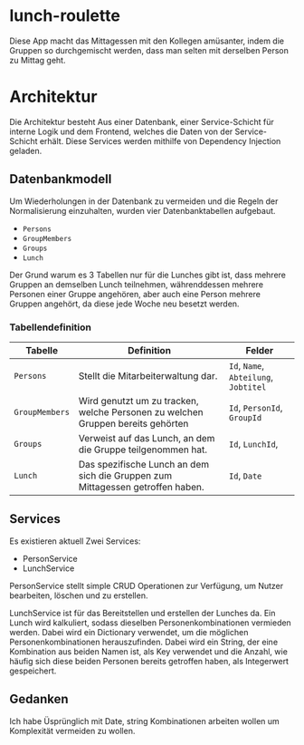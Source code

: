 # lunch-roulette

Diese App macht das Mittagessen mit den Kollegen amüsanter, 
indem die Gruppen so durchgemischt werden, 
dass man selten mit derselben Person zu Mittag geht.

# Architektur
Die Architektur besteht Aus einer Datenbank, einer Service-Schicht für interne Logik und dem Frontend,
welches die Daten von der Service-Schicht erhält. Diese Services werden mithilfe von Dependency Injection geladen.

## Datenbankmodell
Um Wiederholungen in der Datenbank zu vermeiden und die Regeln der Normalisierung einzuhalten,
wurden vier Datenbanktabellen aufgebaut.

- `Persons`
- `GroupMembers`
- `Groups`
- `Lunch`

Der Grund warum es 3 Tabellen nur für die Lunches gibt ist, 
dass mehrere Gruppen an demselben Lunch teilnehmen, währenddessen mehrere Personen einer Gruppe angehören,
aber auch eine Person mehrere Gruppen angehört, da diese jede Woche neu besetzt werden.

### Tabellendefinition
| Tabelle        | Definition                                                                      | Felder                                |
|----------------|---------------------------------------------------------------------------------|---------------------------------------|
| `Persons`      | Stellt die Mitarbeiterwaltung dar.                                              | `Id`, `Name`, `Abteilung`, `Jobtitel` |
| `GroupMembers` | Wird genutzt um zu tracken, welche Personen zu welchen Gruppen bereits gehörten | `Id`, `PersonId`, `GroupId`           |
| `Groups`       | Verweist auf das Lunch, an dem die Gruppe teilgenommen hat.                     | `Id`, `LunchId`,                      |
| `Lunch`         | Das spezifische Lunch an dem sich die Gruppen zum Mittagessen getroffen haben.  | `Id`, `Date`                           |

## Services
Es existieren aktuell Zwei Services:
- PersonService
- LunchService

PersonService stellt simple CRUD Operationen zur Verfügung, um Nutzer bearbeiten, löschen und zu erstellen.

LunchService ist für das Bereitstellen und erstellen der Lunches da.
Ein Lunch wird kalkuliert, sodass dieselben Personenkombinationen vermieden werden.
Dabei wird ein Dictionary verwendet, um die möglichen Personenkombinationen herauszufinden.
Dabei wird ein String, der eine Kombination aus beiden Namen ist, als Key verwendet und die Anzahl,
wie häufig sich diese beiden Personen bereits getroffen haben, als Integerwert gespeichert.


## Gedanken
Ich habe Üsprünglich mit Date, string Kombinationen arbeiten wollen um Komplexität vermeiden zu wollen.

```mermaid
```